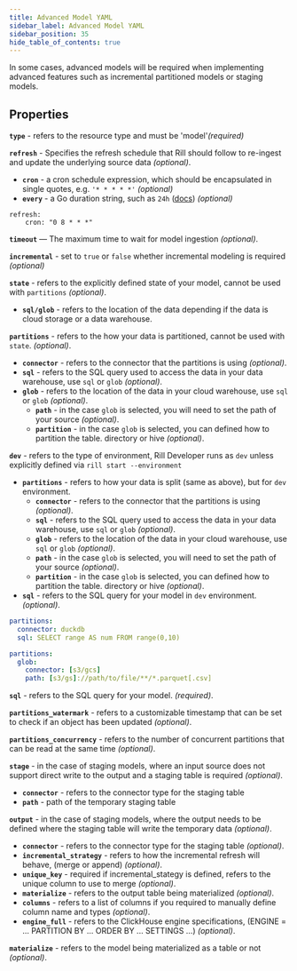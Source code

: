 ```yaml
---
title: Advanced Model YAML
sidebar_label: Advanced Model YAML
sidebar_position: 35
hide_table_of_contents: true
---
```


In some cases, advanced models will be required when implementing advanced features such as incremental partitioned models or staging models. 


## Properties

**`type`** - refers to the resource type and must be 'model'_(required)_ 

**`refresh`** - Specifies the refresh schedule that Rill should follow to re-ingest and update the underlying source data _(optional)_.
  - **`cron`** - a cron schedule expression, which should be encapsulated in single quotes, e.g. `'* * * * *'` _(optional)_
  - **`every`** - a Go duration string, such as `24h` ([docs](https://pkg.go.dev/time#ParseDuration)) _(optional)_
```
refresh:
    cron: "0 8 * * *"
```

**`timeout`** — The maximum time to wait for model ingestion _(optional)_.

**`incremental`** - set to `true` or `false` whether incremental modeling is required _(optional)_

**`state`** - refers to the explicitly defined state of your model, cannot be used with `partitions` _(optional)_.
  - **`sql/glob`** - refers to the location of the data depending if the data is cloud storage or a data warehouse.

**`partitions`** - refers to the how your data is partitioned, cannot be used with `state`.  _(optional)_.
  - **`connector`** - refers to the connector that the partitions is using _(optional)_.
  - **`sql`** - refers to the SQL query used to access the data in your data warehouse, use `sql` or `glob` _(optional)_.
  - **`glob`** - refers to the location of the data in your cloud warehouse, use `sql` or `glob` _(optional)_.
    - **`path`** - in the case `glob` is selected, you will need to set the path of your source _(optional)_. 
    - **`partition`** - in the case `glob` is selected, you can defined how to partition the table. directory or hive _(optional)_.
    
**`dev`** - refers to the type of environment, Rill Developer runs as `dev` unless explicitly defined via `rill start --environment`
  - **`partitions`** - refers to how your data is split (same as above), but for `dev` environment. 
    - **`connector`** - refers to the connector that the partitions is using _(optional)_.
    - **`sql`** - refers to the SQL query used to access the data in your data warehouse, use `sql` or `glob` _(optional)_.
    - **`glob`** - refers to the location of the data in your cloud warehouse, use `sql` or `glob` _(optional)_.
    - **`path`** - in the case `glob` is selected, you will need to set the path of your source _(optional)_. 
    - **`partition`** - in the case `glob` is selected, you can defined how to partition the table. directory or hive _(optional)_.
  - **`sql`** - refers to the SQL query for your model in `dev` environment. _(optional)_.
```yaml
partitions:
  connector: duckdb
  sql: SELECT range AS num FROM range(0,10)
```
```yaml
partitions:
  glob:
    connector: [s3/gcs]
    path: [s3/gs]://path/to/file/**/*.parquet[.csv]
```

**`sql`** - refers to the SQL query for your model. _(required)_.

**`partitions_watermark`** - refers to a customizable timestamp that can be set to check if an object has been updated _(optional)_. 

**`partitions_concurrency`** - refers to the number of concurrent partitions that can be read at the same time _(optional)_. 

**`stage`** - in the case of staging models, where an input source does not support direct write to the output and a staging table is required _(optional)_. 
  - **`connector`** - refers to the connector type for the staging table
  - **`path`** - path of the temporary staging table

**`output`** - in the case of staging models, where the output needs to be defined where the staging table will write the temporary data _(optional)_. 
  - **`connector`** - refers to the connector type for the staging table  _(optional)_.
  - **`incremental_strategy`** - refers to how the incremental refresh will behave, (merge or append)  _(optional)_.
  - **`unique_key`** - required if incremental_stategy is defined, refers to the unique column to use to merge  _(optional)_.
  - **`materialize`** - refers to the output table being materialized  _(optional)_.
  - **`columns`** - refers to a list of columns if you required to manually define column name and types  _(optional)_.
  - **`engine_full`** - refers to the ClickHouse engine specifications, (ENGINE = ... PARTITION BY ... ORDER BY ... SETTINGS ...) _(optional)_.

**`materialize`** - refers to the model being materialized as a table or not _(optional)_. 
